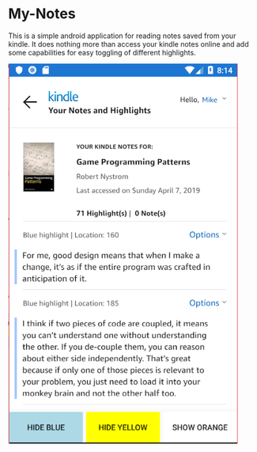 # My-Notes

This is a simple android application for reading notes saved from your kindle. It does nothing more than access your kindle notes online and add some capabilities for easy toggling of different highlights.

![alt text](https://github.com/mfreedm52/My-Notes/blob/master/screenshot.PNG)

